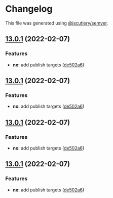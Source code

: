 # Changelog

This file was generated using [@jscutlery/semver](https://github.com/jscutlery/semver).

## [13.0.1](https://github.com/fruchtzwerg/ngutils/compare/v13.0.0...v13.0.1) (2022-02-07)


### Features

* **nx:** add publish targets ([de502a6](https://github.com/fruchtzwerg/ngutils/commit/de502a690bc6e75d69729871bb8610810df569a3))



## [13.0.1](https://github.com/fruchtzwerg/ngutils/compare/v13.0.0...v13.0.1) (2022-02-07)


### Features

* **nx:** add publish targets ([de502a6](https://github.com/fruchtzwerg/ngutils/commit/de502a690bc6e75d69729871bb8610810df569a3))



## [13.0.1](https://github.com/fruchtzwerg/ngutils/compare/v13.0.0...v13.0.1) (2022-02-07)


### Features

* **nx:** add publish targets ([de502a6](https://github.com/fruchtzwerg/ngutils/commit/de502a690bc6e75d69729871bb8610810df569a3))



## [13.0.1](https://github.com/fruchtzwerg/ngutils/compare/v13.0.0...v13.0.1) (2022-02-07)


### Features

* **nx:** add publish targets ([de502a6](https://github.com/fruchtzwerg/ngutils/commit/de502a690bc6e75d69729871bb8610810df569a3))
